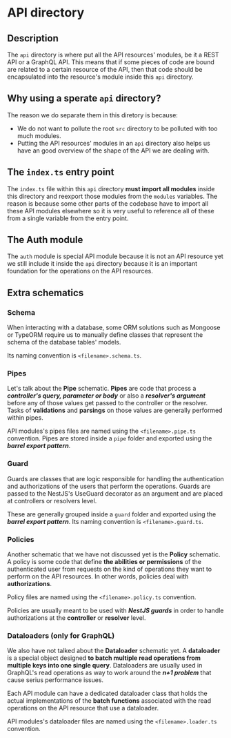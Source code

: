 # API directory

## Description

The `api` directory is where put all the API resources' modules, be it a REST API or a GraphQL API. This means that if some pieces of code are bound are related to a certain resource of the API, then that code should be encapsulated into the resource's module inside this `api` directory.

## Why using a sperate `api` directory?

The reason we do separate them in this diretory is because:

- We do not want to pollute the root `src` directory to be polluted with too much modules.
- Putting the API resources' modules in an `api` directory also helps us have an good overview of the shape of the API we are dealing with.

## The `index.ts` entry point

The `index.ts` file within this `api` directory **must import all modules** inside this directory and reexport those modules from the `modules` variables. The reason is because some other parts of the codebase have to import all these API modules elsewhere so it is very useful to reference all of these from a single variable from the entry point.

## The Auth module

The `auth` module is special API module because it is not an API resource yet we still include it inside the `api` directory because it is an important foundation for the operations on the API resources.

## Extra schematics

### Schema

When interacting with a database, some ORM solutions such as Mongoose or TypeORM require us to manually define classes that represent the schema of the database tables' models.

Its naming convention is `<filename>.schema.ts`.

### Pipes

Let's talk about the **Pipe** schematic. **Pipes** are code that process a **_controller's query, parameter or body_** or also a **_resolver's argument_** before any of those values get passed to the controller or the resolver. Tasks of **validations** and **parsings** on those values are generally performed within pipes.

API modules's pipes files are named using the `<filename>.pipe.ts` convention. Pipes are stored inside a `pipe` folder and exported using the **_barrel export pattern_**.

### Guard

Guards are classes that are logic responsible for handling the authentication and authorizations of the users that perform the operations. Guards are passed to the NestJS's UseGuard decorator as an argument and are placed at controllers or resolvers level.

These are generally grouped inside a `guard` folder and exported using the **_barrel export pattern_**. Its naming convention is `<filename>.guard.ts`.

### Policies

Another schematic that we have not discussed yet is the **Policy** schematic. A policy is some code that define **the abilities or permissions** of the authenticated user from requests on the kind of operations they want to perform on the API resources. In other words, policies deal with **authorizations**.

Policy files are named using the `<filename>.policy.ts` convention.

Policies are usually meant to be used with **_NestJS guards_** in order to handle authorizations at the **controller** or **resolver** level.

### Dataloaders (only for GraphQL)

We also have not talked about the **Dataloader** schematic yet. A **dataloader** is a special object designed **to batch multiple read operations from multiple keys into one single query**. Dataloaders are usually used in GraphQL's read operations as way to work around the **_n+1 problem_** that cause serius performance issues.

Each API module can have a dedicated dataloader class that holds the actual implementations of the **batch functions** associated with the read operations on the API resource that use a dataloader.

API modules's dataloader files are named using the `<filename>.loader.ts` convention.
